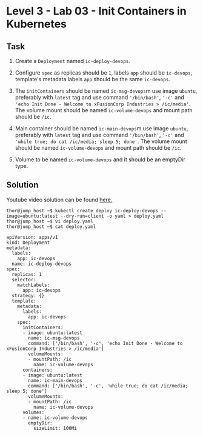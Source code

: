 # Level 3 - Lab 03 - Init Containers in Kubernetes
## Task
1. Create a `Deployment` named `ic-deploy-devops`.

2. Configure `spec` as replicas should be `1`, labels `app` should be `ic-devops`, template's metadata labels `app` should be the same `ic-devops`.

3. The `initContainers` should be named `ic-msg-devops`m use image `ubuntu`, preferably with `latest` tag and use command `'/bin/bash'`, `'-c'` and `'echo Init Done - Welcome to xFusionCorp Industries > /ic/media'`. The volume mount should be named `ic-volume-devops` and mount path should be `/ic`.

4. Main container should be named `ic-main-devops`m use image `ubuntu`, preferably with `latest` tag and use command `'/bin/bash'`, `'-c'` and `'while true; do cat /ic/media; sleep 5; done'`. The volume mount should be named `ic-volume-devops` and mount path should be `/ic`.

5. Volume to be named `ic-volume-devops` and it should be an emptyDir type.


## Solution
Youtube video solution can be found [here.](https://www.youtube.com/watch?v=BkImNsD-vgk)

```
thor@jump_host ~$ kubectl create deploy ic-deploy-devops --image=ubuntu:latest --dry-run=client -o yaml > deploy.yaml 
thor@jump_host ~$ vi deploy.yaml 
thor@jump_host ~$ cat deploy.yaml  

apiVersion: apps/v1 
kind: Deployment 
metadata: 
  labels: 
    app: ic-devops 
  name: ic-deploy-devops 
spec: 
  replicas: 1 
  selector: 
    matchLabels: 
      app: ic-devops 
  strategy: {} 
  template: 
    metadata: 
      labels: 
        app: ic-devops 
    spec: 
      initContainers: 
      - image: ubuntu:latest 
        name: ic-msg-devops 
        command: ['/bin/bash', '-c', 'echo Init Done - Welcome to xFusionCorp Industries > /ic/media'] 
        volumeMounts: 
        - mountPath: /ic 
          name: ic-volume-devops  
      containers: 
      - image: ubuntu:latest 
        name: ic-main-devops 
        command: ['/bin/bash', '-c', 'while true; do cat /ic/media; sleep 5; done'] 
        volumeMounts: 
        - mountPath: /ic 
          name: ic-volume-devops 
      volumes: 
      - name: ic-volume-devops 
        emptyDir: 
          sizeLimit: 100Mi 
```